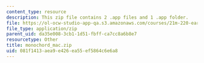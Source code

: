 ```yaml
---
content_type: resource
description: This zip file contains 2 .app files and 1 .app folder.
file: https://ol-ocw-studio-app-qa.s3.amazonaws.com/courses/21m-220-early-music-fall-2010/081f1413aea9e426ea55ef5864c6e6a8_monochord_mac.zip
file_type: application/zip
parent_uid: da35e008-3cb1-1d51-fbff-ca7cc8a6b8e7
resourcetype: Other
title: monochord_mac.zip
uid: 081f1413-aea9-e426-ea55-ef5864c6e6a8
---
```

